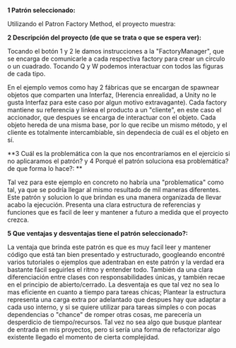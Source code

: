 **1 Patrón seleccionado:**

  Utilizando el Patron Factory Method, el proyecto muestra:


**2 Descripción del proyecto (de que se trata o que se espera ver):**

  Tocando el botón 1 y 2 le damos instrucciones a la "FactoryManager", que se encarga de comunicarle a cada respectiva factory para crear un circulo o un cuadrado.
  Tocando Q y W podemos interactuar con todos las figuras de cada tipo.

  En el ejemplo vemos como hay 2 fábricas que se encargan de spawnear objetos que comparten una Interfaz, (Herencia enrealidad, a Unity no le gusta Interfaz para este caso por algun motivo extravagante).
  Cada factory mantiene su referencia y linkea el producto a un "cliente", en este caso el accionador, que despues se encarga de interactuar con el objeto.
  Cada objeto hereda de una misma base, por lo que recibe un mismo método, y el cliente es totalmente intercambiable, sin dependecia de cuál es el objeto en sí.


**3 Cuál es la problemática con la que nos encontraríamos en el ejercicio si no aplicaramos el patrón? y 4 Porqué el patrón soluciona esa problemática? de que forma lo hace?: **

  Tal vez para este ejemplo en concreto no habría una "problematica" como tal, ya que se podría llegar al mismo resultado de mil maneras diferentes. Este patrón y solucion lo que brindan es una manera organizada de llevar acabo la ejecución.
  Presenta una clara estructura de referencias y funciones que es facil de leer y mantener a futuro a medida que el proyecto crezca.


**5 Que ventajas y desventajas tiene el patrón seleccionado?:**

  La ventaja que brinda este patrón es que es muy facil leer y mantener código que está tan bien presentado y estructurado, googleando encontré varios tutoriales o ejemplos que adentraban en este patrón y la verdad era bastante fácil seguirles el ritmo y entender todo.
  También da una clara diferenciación entre clases con responsabilidades únicas, y también recae en el principio de abierto/cerrado.
  La desventaja es que tal vez no sea lo mas eficiente en cuanto a tiempo para tareas chicas;
  Plantear la estructura representa una carga extra por adelantado que despues hay que adaptar a cada uso interno, y si se quiere utilizar para tareas simples o con pocas dependencias o "chance" de romper otras cosas, me parecería un desperdicio de tiempo/recursos.
  Tal vez no sea algo que busque plantear de entrada en mis proyectos, pero si sería una forma de refactorizar algo existente llegado el momento de cierta complejidad.

